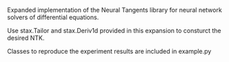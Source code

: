 Expanded implementation of the Neural Tangents library for neural network solvers of differential equations.

Use stax.Tailor and stax.Deriv1d provided in this expansion to consturct the desired NTK.

Classes to reproduce the experiment results are included in example.py

